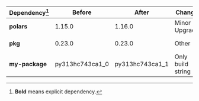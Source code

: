 |Dependency[^1]|Before|After|Change|Package|Environments|
|-|-|-|-|-|-|
|**polars**|1.15.0|1.16.0|Minor Upgrade|conda|*all envs* on osx-arm64|
|**pkg**|0.23.0|0.23.0|Other|conda|*all envs* on linux-64|
|**my-package**|py313hc743ca1_0|py313hc743ca1_1|Only build string|conda|*all envs* on osx-arm64|

[^1]: **Bold** means explicit dependency.
[^2]: Dependency got downgraded.
